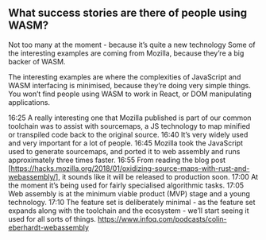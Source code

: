 ## What success stories are there of people using WASM?

Not too many at the moment - because it’s quite a new technology
Some of the interesting examples are coming from Mozilla, because they’re a big backer of WASM.

The interesting examples are where the complexities of JavaScript and WASM interfacing is minimised, because they’re doing very simple things. You won’t find people using WASM to work in React, or DOM manipulating applications.

16:25 A really interesting one that Mozilla published is part of our common toolchain was to assist with sourcemaps, a JS technology to map minified or transpiled code back to the original source.
16:40 It’s very widely used and very important for a lot of people.
16:45 Mozilla took the JavaScript used to generate sourcemaps, and ported it to web assembly and runs approximately three times faster.
16:55 From reading the blog post [https://hacks.mozilla.org/2018/01/oxidizing-source-maps-with-rust-and-webassembly/], it sounds like it will be released to production soon.
17:00 At the moment it’s being used for fairly specialised algorithmic tasks.
17:05 Web assembly is at the minimum viable product (MVP) stage and a young technology.
17:10 The feature set is deliberately minimal - as the feature set expands along with the toolchain and the ecosystem - we’ll start seeing it used for all sorts of things.
https://www.infoq.com/podcasts/colin-eberhardt-webassembly
